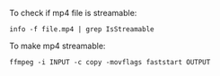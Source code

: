 To check if mp4 file is streamable:

    info -f file.mp4 | grep IsStreamable

To make mp4 streamable:

    ffmpeg -i INPUT -c copy -movflags faststart OUTPUT


